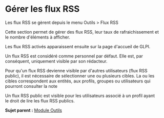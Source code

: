 Gérer les flux RSS
==================

Les flux RSS se gèrent depuis le menu Outils \> Flux RSS

Cette section permet de gérer des flux RSS, leur taux de
rafraichissement et le nombre d'éléments à afficher.

Les flux RSS activés apparaissent ensuite sur la page d'accueil de GLPI.

Un flux RSS est considéré comme personnel par défaut. Elle est, par
conséquent, uniquement visible par son rédacteur.

Pour qu'un flux RSS devienne visible par d'autres utilisateurs (flux RSS
public), il est nécessaire de sélectionner une ou plusieurs cibles. La
ou les cibles correspondent aux entités, aux profils, groupes ou
utilisateurs qui pourront consulter la note

Un flux RSS public est visible pour les utilisateurs associé à un profil
ayant le droit de lire les flux RSS publics.

**Sujet parent :** [Module
Outils](../glpi/tool.html "Le module Outils permet aux utilisateurs de gérer les notes, la base de connaissance, les réservations ainsi que de générer des rapports")
